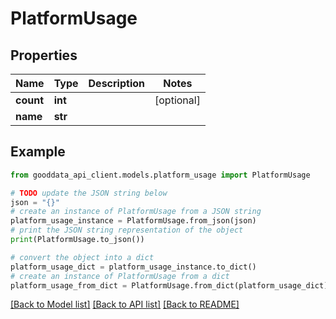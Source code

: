 # PlatformUsage


## Properties

Name | Type | Description | Notes
------------ | ------------- | ------------- | -------------
**count** | **int** |  | [optional] 
**name** | **str** |  | 

## Example

```python
from gooddata_api_client.models.platform_usage import PlatformUsage

# TODO update the JSON string below
json = "{}"
# create an instance of PlatformUsage from a JSON string
platform_usage_instance = PlatformUsage.from_json(json)
# print the JSON string representation of the object
print(PlatformUsage.to_json())

# convert the object into a dict
platform_usage_dict = platform_usage_instance.to_dict()
# create an instance of PlatformUsage from a dict
platform_usage_from_dict = PlatformUsage.from_dict(platform_usage_dict)
```
[[Back to Model list]](../README.md#documentation-for-models) [[Back to API list]](../README.md#documentation-for-api-endpoints) [[Back to README]](../README.md)


